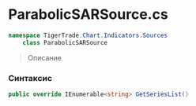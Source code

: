 
# ParabolicSARSource.cs
```csharp
namespace TigerTrade.Chart.Indicators.Sources  
    class ParabolicSARSource
```

> Описание

### Синтаксис
```csharp
public override IEnumerable<string> GetSeriesList()
```
